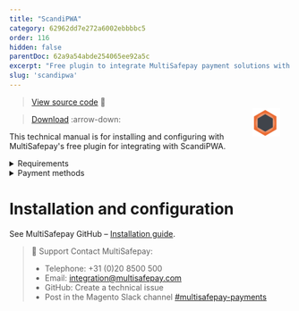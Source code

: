 ```yaml
---
title: "ScandiPWA"
category: 62962dd7e272a6002ebbbbc5
order: 116
hidden: false
parentDoc: 62a9a54abde254065ee92a5c
excerpt: "Free plugin to integrate MultiSafepay payment solutions with ScandiPWA on Magento 2."
slug: 'scandipwa'
---
```

<img src="https://raw.githubusercontent.com/MultiSafepay/docs/master/static/logo/Plugins/ScandiPWA.svg" width="50" align="right" style="margin: 20px; max-height: 75px"/>

> [View source code](https://github.com/MultiSafepay/scandipwa-multisafepay-payment-integration) :link:

> [Download](https://github.com/MultiSafepay/scandipwa-multisafepay-payment-integration.git) :arrow-down:

This technical manual is for installing and configuring with MultiSafepay's free plugin for integrating with ScandiPWA.

<details id="requirements">
<summary>Requirements</summary>
<br>

- You will need a [MultiSafepay account](https://testmerchant.multisafepay.com/signup).
- To support GraphQL queries, install the [MultiSafepay Magento 2 GraphQL](https://github.com/MultiSafepay/magento2-graphql) plugin.
- You must also meet ScandiPWA and Magento requirements. See ScandiPWA – [Prerequisites](https://docs.scandipwa.com/getting-started/getting-started/magento-integration#prerequisites).

</details>

<details id="payment-methods">
<summary>Payment methods</summary>
<br>

- Cards: [All](/credit-debit-cards/)
- Banking methods: [All](/banks/)
- Pay later methods: [All](/pay-later/)
- Wallets: [All](/wallets/)
- Prepaid cards:
    - Baby gift card
    - Beauty and Wellness gift card
    - Boekenbon
    - Edenred
    - Fashioncheque
    - Fashion gift card
    - Fietsenbon
    - Gezondheidsbon
    - Givacard
    - Good4fun
    - Goodcard
    - Nationale tuinbon
    - Paysafecard
    - Parfumcadeaukaart
    - Podium
    - Sport en Fit
    - VVV gift card
    - Webshop gift card
    - Wellness gift card
    - Wijncadeau
    - Winkelcheque
    - Yourgift

</details>

# Installation and configuration

See MultiSafepay GitHub – [Installation guide](https://github.com/MultiSafepay/scandipwa-multisafepay-payment-integration).

> 💬  Support
> Contact MultiSafepay:
> 
> - Telephone: +31 (0)20 8500 500
> - Email: <integration@multisafepay.com>
> - GitHub: Create a technical issue
> - Post in the Magento Slack channel [#multisafepay-payments](https://magentocommeng.slack.com/messages/multisafepay-payments/)